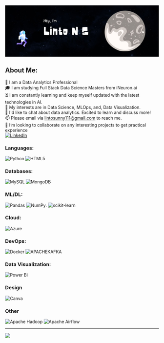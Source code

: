 ![image](Github-Social-Preview.jpg)


## About Me:
🏅 I am a Data Analytics Professional</br>
🎓 I am studying Full Stack Data Science Masters from iNeuron.ai</br>
⏳ I am constantly learning and keep myself updated with the latest technologies in AI.</br>
🤔 My interests are in Data Science, MLOps, and, Data Visualization.</br>
💬 I'd like to chat about data analytics. Excited to learn and discuss more!</br>
📫 Please email via lintosunny111@gmail.com to reach me.</br>
👯 I’m looking to collaborate on any interesting projects to get practical experience</br>
[![LinkedIn](https://img.shields.io/badge/LinkedIn-%230077B5.svg?logo=linkedin&logoColor=white)](https://linkedin.com/in/lintons) 

### Languages:
![Python](https://img.shields.io/badge/python-3670A0?style=for-the-badge&logo=python&logoColor=ffdd54)
![HTML5](https://img.shields.io/badge/html5-%23E34F26.svg?style=for-the-badge&logo=html5&logoColor=white)
### Databases:
![MySQL](https://img.shields.io/badge/mysql-%2300000f.svg?style=for-the-badge&logo=mysql&logoColor=white) 
![MongoDB](https://img.shields.io/badge/MongoDB-%234ea94b.svg?style=for-the-badge&logo=mongodb&logoColor=white)
### ML/DL:
![Pandas](https://img.shields.io/badge/pandas-%23150458.svg?style=for-the-badge&logo=pandas&logoColor=white) 
![NumPy](https://img.shields.io/badge/numpy-%23013243.svg?style=for-the-badge&logo=numpy&logoColor=white).
![scikit-learn](https://img.shields.io/badge/scikit--learn-%23F7931E.svg?style=for-the-badge&logo=scikit-learn&logoColor=white) 
### Cloud:
![Azure](https://img.shields.io/badge/azure-%230072C6.svg?style=for-the-badge&logo=microsoftazure&logoColor=white)
### DevOps:
![Docker](https://img.shields.io/badge/docker-%230db7ed.svg?style=for-the-badge&logo=docker&logoColor=white)
![APACHEKAFKA](https://img.shields.io/badge/apachekafka-231F20.svg?style=for-the-badge&logo=apachekafka&logoColor=white&color=%23231F20)
### Data Visualization:
![Power Bi](https://img.shields.io/badge/power_bi-F2C811?style=for-the-badge&logo=powerbi&logoColor=black)
### Design
![Canva](https://img.shields.io/badge/Canva-%2300C4CC.svg?style=for-the-badge&logo=Canva&logoColor=white)
### Other
![Apache Hadoop](https://img.shields.io/badge/Apache%20Hadoop-66CCFF?style=for-the-badge&logo=apachehadoop&logoColor=black) 
![Apache Airflow](https://img.shields.io/badge/Apache%20Airflow-017CEE?style=for-the-badge&logo=Apache%20Airflow&logoColor=white) 

---
[![](https://visitcount.itsvg.in/api?id=lintosunny&icon=0&color=0)](https://visitcount.itsvg.in)

<!-- Proudly created with GPRM ( https://gprm.itsvg.in ) -->
